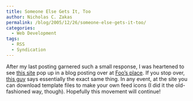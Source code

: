 ```yaml
---
title: Someone Else Gets It, Too
author: Nicholas C. Zakas
permalink: /blog/2005/12/26/someone-else-gets-it-too/
categories:
  - Web Development
tags:
  - RSS
  - Syndication
---
```

After my last posting garnered such a small response, I was heartened to see <a title="Feed Icons" rel="external" href="http://www.feedicons.com">this site</a> pop up in a blog posting over at <a title="ForgetFoo" rel="external" href="http://www.forgetfoo.com">Foo&#8217;s place</a>. If you stop over, <a title="The New Standard Feed Icon" rel="external" href="http://mattbrett.com/archives/2005/12/the-new-standard-feed-icon/">this guy</a> says essentially the exact same thing. In any event, at the site you can download template files to make your own feed icons (I did it the old-fashioned way, though). Hopefully this movement will continue!
